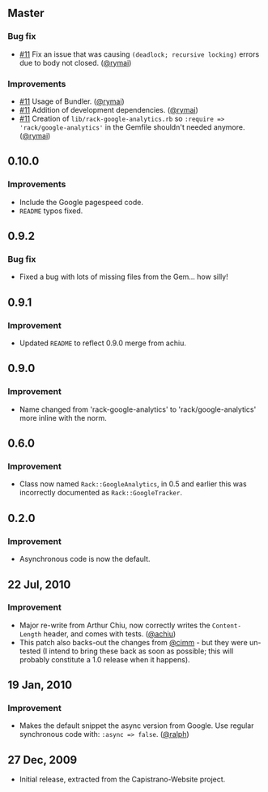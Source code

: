 ## Master

### Bug fix

- [#11][] Fix an issue that was causing `(deadlock; recursive locking)` errors due to body not closed. ([@rymai][])

### Improvements

- [#11][] Usage of Bundler. ([@rymai][])
- [#11][] Addition of development dependencies. ([@rymai][])
- [#11][] Creation of `lib/rack-google-analytics.rb`  so `:require => 'rack/google-analytics'` in the Gemfile shouldn't needed anymore. ([@rymai][])

## 0.10.0

### Improvements

- Include the Google pagespeed code.
- `README` typos fixed.

## 0.9.2

### Bug fix

- Fixed a bug with lots of missing files from the Gem... how silly!

## 0.9.1

### Improvement

- Updated `README` to reflect 0.9.0 merge from achiu.

## 0.9.0

### Improvement

- Name changed from 'rack-google-analytics' to 'rack/google-analytics' more inline with the norm.

## 0.6.0

### Improvement

- Class now named `Rack::GoogleAnalytics`, in 0.5 and earlier this was incorrectly documented as `Rack::GoogleTracker`.

## 0.2.0

### Improvement

- Asynchronous code is now the default.

## 22 Jul, 2010

### Improvement

- Major re-write from Arthur Chiu, now correctly writes the `Content-Length` header, and comes with tests. ([@achiu][])
- This patch also backs-out the changes from [@cimm][] - but they were un-tested (I intend to bring these back as soon as possible; this will probably constitute a 1.0 release when it happens).

## 19 Jan, 2010

### Improvement

- Makes the default snippet the async version from Google. Use regular synchronous code with: `:async => false`. ([@ralph][])

## 27 Dec, 2009

 - Initial release, extracted from the Capistrano-Website project.

<!--- The following link definition list is generated by PimpMyChangelog --->
[#11]: https://github.com/jilion/rack/issues/11
[@achiu]: https://github.com/achiu
[@cimm]: https://github.com/cimm
[@ralph]: https://github.com/ralph
[@rymai]: https://github.com/rymai